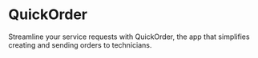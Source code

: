 # QuickOrder
Streamline your service requests with QuickOrder, the app that simplifies creating and sending orders to technicians.
